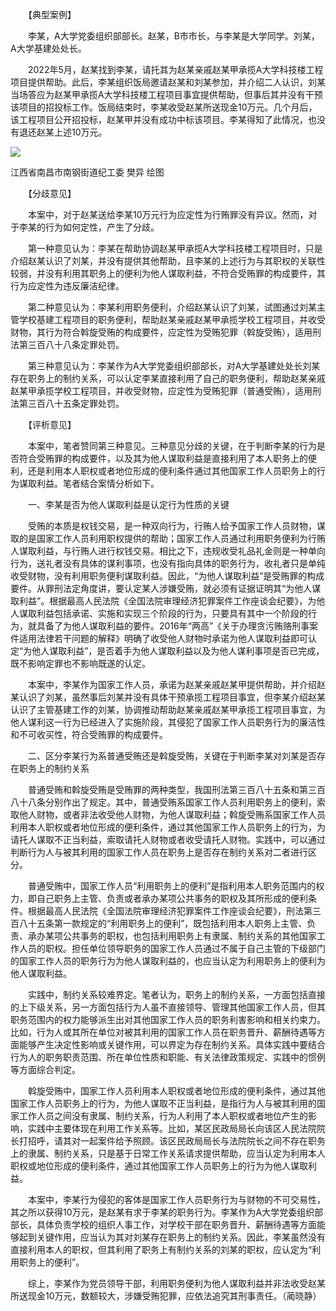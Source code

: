 　　【典型案例】

　　李某，A大学党委组织部部长。赵某，B市市长，与李某是大学同学。刘某，A大学基建处处长。

　　2022年5月，赵某找到李某，请托其为赵某亲戚赵某甲承揽A大学科技楼工程项目提供帮助。此后，李某组织饭局邀请赵某和刘某参加，并介绍二人认识，刘某当场答应为赵某甲承揽A大学科技楼工程项目事宜提供帮助，但事后其并没有干预该项目的招投标工作。饭局结束时，李某收受赵某所送现金10万元。几个月后，该工程项目公开招投标，赵某甲并没有成功中标该项目。李某得知了此情况，也没有退还赵某上述10万元。

![](https://www.ccdi.gov.cn/hdjln/ywtt/202310/W020231027681559231221.jpeg)

江西省南昌市南钢街道纪工委 樊异 绘图

　　【分歧意见】

　　本案中，对于赵某送给李某10万元行为应定性为行贿罪没有异议。然而，对于李某的行为如何定性，产生了分歧。

　　第一种意见认为：李某在帮助协调赵某甲承揽A大学科技楼工程项目时，只是介绍赵某认识了刘某，并没有提供其他帮助，且李某的上述行为与其职权的关联性较弱，并没有利用其职务上的便利为他人谋取利益，不符合受贿罪的构成要件，其行为应定性为违反廉洁纪律。

　　第二种意见认为：李某利用职务便利，介绍赵某认识了刘某，试图通过刘某主管学校基建工程项目的职务便利，帮助赵某亲戚赵某甲承揽学校工程项目，并收受财物，其行为符合斡旋受贿的构成要件，应定性为受贿犯罪（斡旋受贿），适用刑法第三百八十八条定罪处罚。

　　第三种意见认为：李某作为A大学党委组织部部长，对A大学基建处处长刘某存在职务上的制约关系，可以认定李某直接利用了自己的职务便利，帮助赵某亲戚赵某甲承揽学校工程项目，并收受财物，应定性为受贿犯罪（普通受贿），适用刑法第三百八十五条定罪处罚。

　　【评析意见】

　　本案中，笔者赞同第三种意见。三种意见分歧的关键，在于判断李某的行为是否符合受贿罪的构成要件，以及其为他人谋取利益是直接利用了本人职务上的便利，还是利用本人职权或者地位形成的便利条件通过其他国家工作人员职务上的行为谋取利益。笔者结合案情分析如下。

　　一、李某是否为他人谋取利益是认定行为性质的关键

　　受贿的本质是权钱交易，是一种双向行为，行贿人给予国家工作人员财物，谋取的是国家工作人员利用职权提供的帮助；国家工作人员通过利用职务便利为行贿人谋取利益，与行贿人进行权钱交易。相比之下，违规收受礼品礼金则是一种单向行为，送礼者没有具体的谋利事项，也没有指向具体的职务行为，收礼者只是单纯收受财物，没有利用职务便利谋取利益。因此，“为他人谋取利益”是受贿罪的构成要件。从罪刑法定角度讲，要认定某人涉嫌受贿，就必须有证据证明其“为他人谋取利益”。根据最高人民法院《全国法院审理经济犯罪案件工作座谈会纪要》，为他人谋取利益包括承诺、实施和实现三个阶段的行为，只要具有其中一个阶段的行为，就具备了为他人谋取利益的要件。2016年“两高”《关于办理贪污贿赂刑事案件适用法律若干问题的解释》明确了收受他人财物时承诺为他人谋取利益即可认定“为他人谋取利益”，是否着手为他人谋取利益以及为他人谋利事项是否已完成，既不影响定罪也不影响既遂的认定。

　　本案中，李某作为国家工作人员，承诺为赵某亲戚赵某甲提供帮助，并介绍赵某认识了刘某，虽然事后刘某并没有具体干预承揽工程项目事宜，但李某介绍赵某认识了主管基建工作的刘某，协调推动帮助赵某亲戚赵某甲承揽工程项目事宜，为他人谋利这一行为已经进入了实施阶段，其侵犯了国家工作人员职务行为的廉洁性和不可收买性，符合受贿罪的构成要件。

　　二、区分李某行为系普通受贿还是斡旋受贿，关键在于判断李某对刘某是否存在职务上的制约关系

　　普通受贿和斡旋受贿是受贿罪的两种类型，我国刑法第三百八十五条和第三百八十八条分别作出了规定。其中，普通受贿系国家工作人员利用职务上的便利，索取他人财物，或者非法收受他人财物，为他人谋取利益；斡旋受贿系国家工作人员利用本人职权或者地位形成的便利条件，通过其他国家工作人员职务上的行为，为请托人谋取不正当利益，索取请托人财物或者收受请托人财物。实践中，可以通过判断行为人与被其利用的国家工作人员在职务上是否存在制约关系对二者进行区分。

　　普通受贿中，国家工作人员“利用职务上的便利”是指利用本人职务范围内的权力，即自己职务上主管、负责或者承办某项公共事务的职权及其所形成的便利条件。根据最高人民法院《全国法院审理经济犯罪案件工作座谈会纪要》，刑法第三百八十五条第一款规定的“利用职务上的便利”，既包括利用本人职务上主管、负责、承办某项公共事务的职权，也包括利用职务上有隶属、制约关系的其他国家工作人员的职权。担任单位领导职务的国家工作人员通过不属于自己主管的下级部门的国家工作人员的职务行为为他人谋取利益的，也应当认定为利用职务上的便利为他人谋取利益。

　　实践中，制约关系较难界定。笔者认为，职务上的制约关系，一方面包括直接的上下级关系，另一方面包括行为人虽不直接领导、管理其他国家工作人员，但其职务范围内的权力能够派生出对其他国家工作人员的职务利害影响和相关约束力。比如，行为人或其所在单位对被其利用的国家工作人员在职务晋升、薪酬待遇等方面能够产生决定性影响或关键作用，可以界定为存在制约关系。具体实践中要结合行为人的职务职责范围、所在单位性质和职能、有关法律政策规定、实践中的惯例等方面综合判定。

　　斡旋受贿中，国家工作人员利用本人职权或者地位形成的便利条件，通过其他国家工作人员职务上的行为，为他人谋取不正当利益，是指行为人与被其利用的国家工作人员之间没有隶属、制约关系，行为人利用了本人职权或者地位产生的影响，实践中主要体现在利用工作关系等。比如，某区民政局局长向该区人民法院院长打招呼，请其对一起案件给予照顾。该区民政局局长与法院院长之间不存在职务上的隶属、制约关系，只是基于日常工作关系请求提供帮助，应当认定为利用本人职权或地位形成的便利条件，通过其他国家工作人员职务上的行为为他人谋取利益。

　　本案中，李某行为侵犯的客体是国家工作人员职务行为与财物的不可交易性，其之所以获得10万元，是赵某有求于李某的职务行为。李某作为A大学党委组织部部长，具体负责学校的组织人事工作，对学校干部在职务晋升、薪酬待遇等方面能够起到关键作用，应当认为其对刘某存在职务上的制约关系。因此，李某虽然没有直接利用本人的职权，但其利用了职务上有制约关系的刘某的职权，应认定为“利用职务上的便利”。

　　综上，李某作为党员领导干部，利用职务便利为他人谋取利益并非法收受赵某所送现金10万元，数额较大，涉嫌受贿犯罪，应依法追究其刑事责任。（蔺晓静）